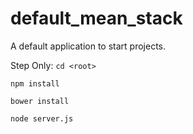 # default_mean_stack
A default application to start projects.


Step Only:
`cd <root>`

`npm install`

`bower install`

`node server.js`
